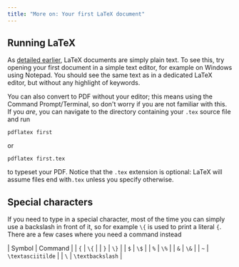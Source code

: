 ```yaml
---
title: "More on: Your first LaTeX document"
---
```


## Running LaTeX

As [detailed earlier](lesson-02), LaTeX documents are simply plain text. To see
this, try opening your first document in a simple text editor, for example
on Windows using Notepad. You should see the same text as in a dedicated LaTeX
editor, but without any highlight of keywords.

You can also convert to PDF without your editor; this means using the Command
Prompt/Terminal, so don't worry if you are not familiar with this. If you
*are*, you can navigate to the directory containing your `.tex` source file and
run

`pdflatex first`

or

`pdflatex first.tex`

to typeset your PDF. Notice that the `.tex` extension is optional: LaTeX will
assume files end with`.tex` unless you specify otherwise.

## Special characters

If you need to type in a special character, most of the time you can simply
use a backslash in front of it, so for example `\{` is used to print a literal
`{`. There are a few cases where you need a command instead

| Symbol | Command           |
| `{`    | `\{`              |
| `}`    | `\}`              |
| `$`    | `\$`              |
| `%`    | `\%`              |
| `&`    | `\&`              |
| `~`    | `\textasciitilde` |
| ``\``  | `\textbackslash`  |
